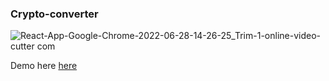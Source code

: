 ### Crypto-converter

![React-App-Google-Chrome-2022-06-28-14-26-25_Trim-_1_-_online-video-cutter com_](https://user-images.githubusercontent.com/73027259/176169995-b333608d-bc0a-4ab6-90af-932509064895.gif)

Demo here <a href="https://blockchain-app-six.vercel.app/" target="_blank"/>here</a>

